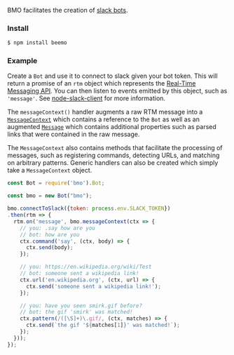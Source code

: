 BMO facilitates the creation of [slack bots](https://api.slack.com/bot-users).

### Install

``` bash
$ npm install beemo
```

### Example

Create a `Bot` and use it to connect to slack given your bot token. This will return a promise of an `rtm` object which represents the [Real-Time Messaging API](https://api.slack.com/rtm). You can then listen to events emitted by this object, such as `'message'`. See [node-slack-client](https://github.com/l12s/node-slack-client) for more information.

The `messageContext()` handler augments a raw RTM message into a [`MessageContext`](https://github.com/blaenk/bmo/blob/master/src/slack/message_context.js) which contains a reference to the `Bot` as well as an augmented [`Message`](https://github.com/blaenk/bmo/blob/master/src/slack/message.js) which contains additional properties such as parsed links that were contained in the raw message.

The `MessageContext` also contains methods that facilitate the processing of messages, such as registering commands, detecting URLs, and matching on arbitrary patterns. Generic handlers can also be created which simply take a `MessageContext` object.

``` javascript
const Bot = require('bmo').Bot;

const bmo = new Bot("bmo");

bmo.connectToSlack({token: process.env.SLACK_TOKEN})
.then(rtm => {
  rtm.on('message', bmo.messageContext(ctx => {
    // you: .say how are you
    // bot: how are you
    ctx.command('say', (ctx, body) => {
      ctx.send(body);
    });

    // you: https://en.wikipedia.org/wiki/Test
    // bot: someone sent a wikipedia link!
    ctx.url('en.wikipedia.org', (ctx, url) => {
      ctx.send('someone sent a wikipedia link!');
    });

    // you: have you seen smirk.gif before?
    // bot: the gif 'smirk' was matched!
    ctx.pattern(/([\S]+)\.gif/, (ctx, matches) => {
      ctx.send(`the gif '${matches[1]}' was matched!`);
    });
  }));
});
```

